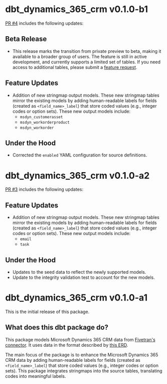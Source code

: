 # dbt_dynamics_365_crm v0.1.0-b1
[PR #4](https://github.com/fivetran/dbt_dynamics_365_crm/pull/4) includes the following updates:

## Beta Release
- This release marks the transition from private preview to beta, making it available to a broader group of users. The feature is still in active development, and currently supports a limited set of tables. If you need access to additional tables, please submit a [feature request](https://github.com/fivetran/dbt_dynamics_365_crm/issues/new/choose).

## Feature Updates
- Addition of new stringmap output models. These new stringmap tables mirror the existing models by adding human-readable labels for fields (created as `<field_name>_label`) that store coded values (e.g., integer codes or option sets). These new output models include:
    - `msdyn_customerasset`
    - `msdyn_workorderproduct`
    - `msdyn_workorder`

## Under the Hood
- Corrected the `enabled` YAML configuration for source definitions.

# dbt_dynamics_365_crm v0.1.0-a2

[PR #3](https://github.com/fivetran/dbt_dynamics_365_crm/pull/3) includes the following updates:

## Feature Updates
- Addition of new stringmap output models. These new stringmap tables mirror the existing models by adding human-readable labels for fields (created as `<field_name>_label`) that store coded values (e.g., integer codes or option sets). These new output models include:
    - `email`
    - `task`

## Under the Hood
- Updates to the seed data to reflect the newly supported models.
- Update to the integrity validation test to account for the new models.

# dbt_dynamics_365_crm v0.1.0-a1
This is the initial release of this package.

## What does this dbt package do?

This package models Microsoft Dynamics 365 CRM data from [Fivetran's connector](https://fivetran.com/docs/connectors/applications/microsoft-dynamics/dynamics365crm). It uses data in the format described by [this ERD](https://fivetran.com/docs/connectors/applications/microsoft-dynamics/dynamics365crm#schemainformation).

The main focus of the package is to enhance the Microsoft Dynamics 365 CRM data by adding human-readable labels for fields (created as `<field_name>_label`) that store coded values (e.g., integer codes or option sets). This package integrates stringmaps into the source tables, translating codes into meaningful labels.
